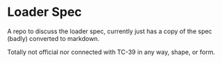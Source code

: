 Loader Spec
====

A repo to discuss the loader spec, currently just has a copy of the spec (badly) converted to markdown.

Totally not official nor connected with TC-39 in any way, shape, or form.